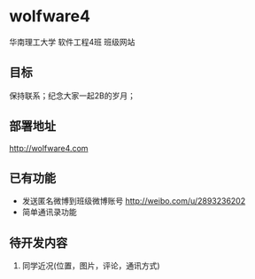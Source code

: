 wolfware4
=========
华南理工大学 软件工程4班 班级网站

目标
-----
保持联系；纪念大家一起2B的岁月；

部署地址
--------
http://wolfware4.com

已有功能
--------
* 发送匿名微博到班级微博账号 http://weibo.com/u/2893236202
* 简单通讯录功能

待开发内容
-----------
1. 同学近况(位置，图片，评论，通讯方式)


  

